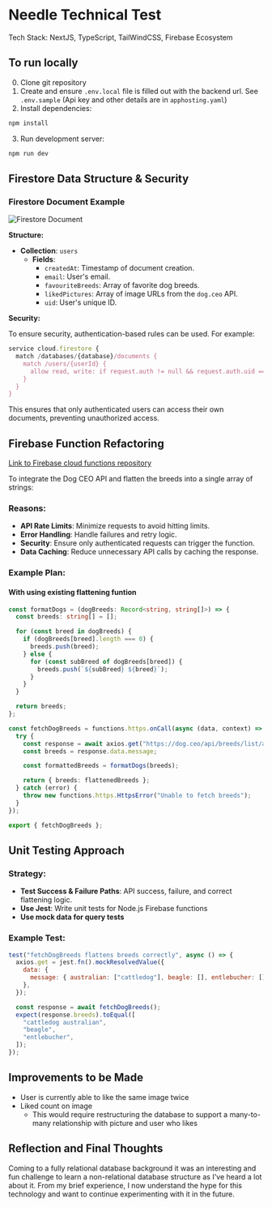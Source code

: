 # Needle Technical Test

Tech Stack: NextJS, TypeScript, TailWindCSS, Firebase Ecosystem

## To run locally

0. Clone git repository
1. Create and ensure `.env.local` file is filled out with the backend url. See `.env.sample` (Api key and other details are in `apphosting.yaml`)
2. Install dependencies:

```bash
npm install
```

3. Run development server:

```bash
npm run dev
```

## Firestore Data Structure & Security

### Firestore Document Example

![Firestore Document](https://github.com/user-attachments/assets/5e70ac0c-822e-4fbe-9504-18e9366a28f5)

**Structure:**

- **Collection**: `users`
  - **Fields**:
    - `createdAt`: Timestamp of document creation.
    - `email`: User's email.
    - `favouriteBreeds`: Array of favorite dog breeds.
    - `likedPictures`: Array of image URLs from the `dog.ceo` API.
    - `uid`: User's unique ID.

**Security:**

To ensure security, authentication-based rules can be used. For example:

```js
service cloud.firestore {
  match /databases/{database}/documents {
    match /users/{userId} {
      allow read, write: if request.auth != null && request.auth.uid == userId;
    }
  }
}
```

This ensures that only authenticated users can access their own documents, preventing unauthorized access.

## Firebase Function Refactoring

[Link to Firebase cloud functions repository](https://github.com/afyqzarof/needlee-firebase-cloud-fucntions)

To integrate the Dog CEO API and flatten the breeds into a single array of strings:

### Reasons:

- **API Rate Limits**: Minimize requests to avoid hitting limits.
- **Error Handling**: Handle failures and retry logic.
- **Security**: Ensure only authenticated requests can trigger the function.
- **Data Caching**: Reduce unnecessary API calls by caching the response.

### Example Plan:

#### With using existing flattening funtion

```ts
const formatDogs = (dogBreeds: Record<string, string[]>) => {
  const breeds: string[] = [];

  for (const breed in dogBreeds) {
    if (dogBreeds[breed].length === 0) {
      breeds.push(breed);
    } else {
      for (const subBreed of dogBreeds[breed]) {
        breeds.push(`${subBreed} ${breed}`);
      }
    }
  }

  return breeds;
};
```

```ts
const fetchDogBreeds = functions.https.onCall(async (data, context) => {
  try {
    const response = await axios.get("https://dog.ceo/api/breeds/list/all");
    const breeds = response.data.message;

    const formattedBreeds = formatDogs(breeds);

    return { breeds: flattenedBreeds };
  } catch (error) {
    throw new functions.https.HttpsError("Unable to fetch breeds");
  }
});

export { fetchDogBreeds };
```

## Unit Testing Approach

### Strategy:

- **Test Success & Failure Paths**: API success, failure, and correct flattening logic.
- **Use Jest**: Write unit tests for Node.js Firebase functions
- **Use mock data for query tests**

### Example Test:

```js
test("fetchDogBreeds flattens breeds correctly", async () => {
  axios.get = jest.fn().mockResolvedValue({
    data: {
      message: { australian: ["cattledog"], beagle: [], entlebucher: [] },
    },
  });

  const response = await fetchDogBreeds();
  expect(response.breeds).toEqual([
    "cattledog australian",
    "beagle",
    "entlebucher",
  ]);
});
```

## Improvements to be Made
- User is currently able to like the same image twice
- Liked count on image
  - This would require restructuring the database to support a many-to-many relationship with picture and user who likes

## Reflection and Final Thoughts
Coming to a fully relational database background it was an interesting and fun challenge to learn a non-relational database structure as I've heard a lot about it. From my brief experience, I now understand the hype for this technology and want to continue experimenting with it in the future.